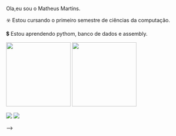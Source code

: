 Ola,eu sou o Matheus Martins.

☣️ Estou cursando o primeiro semestre de ciências da computação.

💲 Estou aprendendo pythom, banco de dados e assembly.

<div> 
<img height="175" src="https://github-readme-stats.vercel.app/api?username=matheussx061&show_icons=true&theme=dark&include_all_commits=true&count_private=true"/>
<img height="175" src="https://github-readme-stats.vercel.app/api/top-langs/?username=matheussx061&layout=compact&langs_count=16&theme=dark"/>
<div>
<div>

  <a href="https://instagram.com/matheussx.061" target="_blank"><img src="https://img.shields.io/badge/-Instagram-%23E4405F?style=for-the-badge&logo=instagram&logoColor=white" target="_blank"></a> 
  <a href="https://www.linkedin.com/in/rafaella-ballerini-45875016a" target="_blank"><img src="https://img.shields.io/badge/-LinkedIn-%230077B5?style=for-the-badge&logo=linkedin&logoColor=white" target="_blank"></a> 

-->
